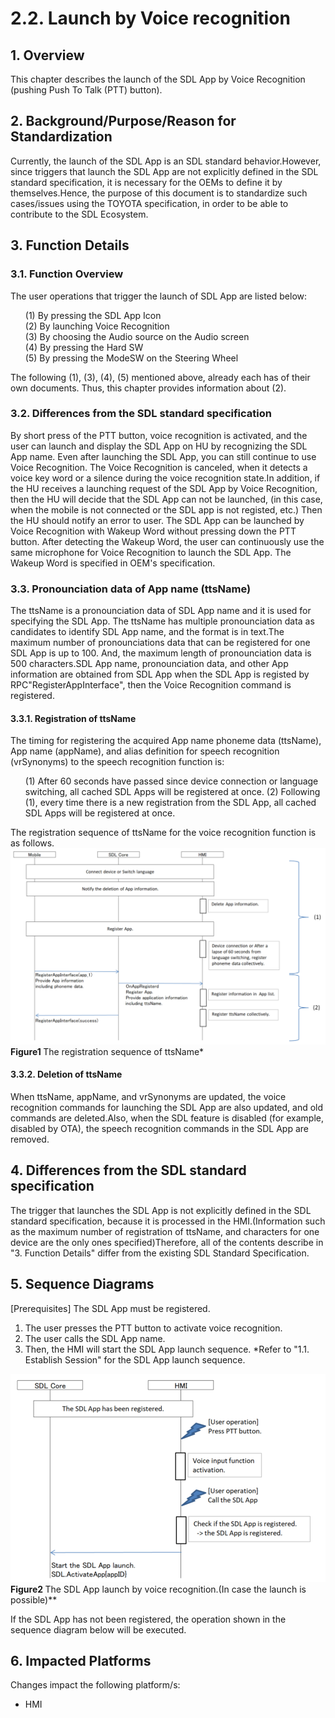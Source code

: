 # 2.2. Launch by Voice recognition

## 1. Overview
This chapter describes the launch of the SDL App by Voice Recognition (pushing Push To Talk (PTT) button).

## 2. Background/Purpose/Reason for Standardization
Currently, the launch of the SDL App is an SDL standard behavior.However, since triggers that launch the SDL App are not explicitly defined in the SDL standard specification, it is necessary for the OEMs to define it by themselves.Hence, the purpose of this document is to standardize such cases/issues using the TOYOTA specification, in order to be able to contribute to the SDL Ecosystem.

## 3. Function Details
### 3.1. Function Overview
The user operations that trigger the launch of SDL App are listed below:

<ol>
 (1) By pressing the SDL App Icon<br>
 (2) By launching Voice Recognition<br>
 (3) By choosing the Audio source on the Audio screen<br>
 (4) By pressing the Hard SW<br>
 (5) By pressing the ModeSW on the Steering Wheel
</ol>

The following (1), (3), (4), (5) mentioned above, already each has of their own documents. Thus, this chapter provides information about (2).

### 3.2. Differences from the SDL standard specification
By short press of the PTT button, voice recognition is activated, and the user can launch and display the SDL App on HU by recognizing the SDL App name.
Even after launching the SDL App, you can still continue to use Voice Recognition.
The Voice Recognition is canceled, when it detects a voice key word or a silence during the voice recognition state.In addition, if the HU receives a launching request of the SDL App by Voice Recognition, then the HU will decide that the SDL App can not be launched, (in this case, when the mobile is not connected or the SDL app is not registed, etc.)
Then the HU should notify an error to user.
The SDL App can be launched by Voice Recognition with Wakeup Word without pressing down the PTT button.	After detecting the Wakeup Word, the user can continuously use the same microphone for Voice Recognition to launch the SDL App.
The Wakeup Word is specified in OEM's specification.


### 3.3. Pronounciation data of App name (ttsName)
The ttsName is a pronounciation data of SDL App name and it is used for specifying the SDL App.
The ttsName has multiple pronounciation data as candidates to identify SDL App name, and the format is in text.The maximum number of pronounciations data that can be registered for one SDL App is up to 100. And, the maximum length of pronounciation data is 500 characters.SDL App name, pronounciation data, and other App information are obtained from SDL App when the SDL App is registed by RPC"RegisterAppInterface", then the Voice Recognition command is registered.


#### 3.3.1. Registration of ttsName
The timing for registering the acquired App name phoneme data (ttsName), App name (appName), and alias definition for speech recognition (vrSynonyms) to the speech recognition function is:
<ol>
 (1) After 60 seconds have passed since device connection or language switching, all cached SDL Apps will be registered at once.
 (2) Following (1), every time there is a new registration from the SDL App, all cached SDL Apps will be registered at once.
</ol>

The registration sequence of ttsName for the voice recognition function is as follows.
![Figure1.png](./assets/Figure1.png)<br>
<b>Figure1 </b>The registration sequence of ttsName*

#### 3.3.2. Deletion of ttsName
When ttsName, appName, and vrSynonyms are updated, the voice recognition commands for launching the SDL App are also updated, and old commands are deleted.Also, when the SDL feature is disabled (for example, disabled by OTA), the speech recognition commands in the SDL App are removed.

## 4. Differences from the SDL standard specification
The trigger that launches the SDL App is not explicitly defined in the SDL standard specification, because it is processed in the HMI.(Information such as the maximum number of registration of ttsName, and characters for one device are the only ones specified)Therefore, all of the contents describe in "3. Function Details" differ from the existing SDL Standard Specification.

## 5. Sequence Diagrams
[Prerequisites]
The SDL App must be registered.

1. The user presses the PTT button to activate voice recognition.
2. The user calls the SDL App name.
3. Then, the HMI will start the SDL App launch sequence.
*Refer to "1.1. Establish Session" for the SDL App launch sequence.

![Figure2.png](./assets/Figure2.png)<br>
<b>Figure2 </b>The SDL App launch by voice recognition.(In case the launch is possible)**

If the SDL App has not been registered, the operation shown in the sequence diagram below will be executed.

## 6. Impacted Platforms
Changes impact the following platform/s:
- HMI



